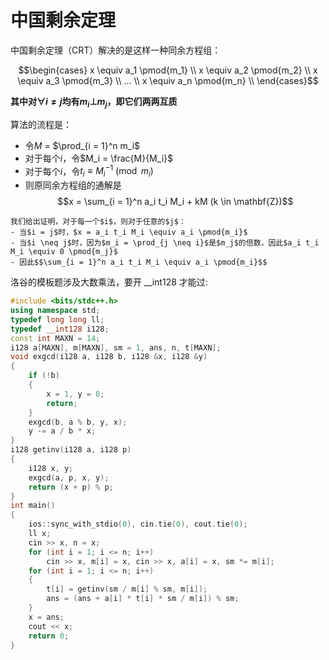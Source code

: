 # 中国剩余定理
中国剩余定理（CRT）解决的是这样一种同余方程组：

$$\begin{cases}
    x \equiv a_1 \pmod{m_1} \\
    x \equiv a_2 \pmod{m_2} \\
    x \equiv a_3 \pmod{m_3} \\
    ...  \\
    x \equiv a_n \pmod{m_n} \\
\end{cases}$$

**其中对$\forall i \neq j$均有$m_i \bot m_j$，即它们两两互质**

算法的流程是：
- 令$M$ = $\prod_{i = 1}^n m_i$
- 对于每个$i$，令$M_i = \frac{M}{M_i}$
- 对于每个$i$，令$t_i \equiv M_i^{-1} \pmod{m_i}$
- 则原同余方程组的通解是$$x = \sum_{i = 1}^n a_i t_i M_i + kM (k \in \mathbf{Z})$$
```admonish
我们给出证明，对于每一个$i$，则对于任意的$j$：
- 当$i = j$时，$x = a_i t_i M_i \equiv a_i \pmod{m_i}$
- 当$i \neq j$时，因为$m_i = \prod_{j \neq i}$是$m_j$的倍数，因此$a_i t_i M_i \equiv 0 \pmod{m_j}$
- 因此$$\sum_{i = 1}^n a_i t_i M_i \equiv a_i \pmod{m_i}$$
```
洛谷的模板题涉及大数乘法，要开 __int128 才能过:

~~~cpp
#include <bits/stdc++.h>
using namespace std;
typedef long long ll;
typedef __int128 i128;
const int MAXN = 14;
i128 a[MAXN], m[MAXN], sm = 1, ans, n, t[MAXN];
void exgcd(i128 a, i128 b, i128 &x, i128 &y)
{
    if (!b)
    {
        x = 1, y = 0;
        return;
    }
    exgcd(b, a % b, y, x);
    y -= a / b * x;
}
i128 getinv(i128 a, i128 p)
{
    i128 x, y;
    exgcd(a, p, x, y);
    return (x + p) % p;
}
int main()
{
    ios::sync_with_stdio(0), cin.tie(0), cout.tie(0);
    ll x;
    cin >> x, n = x;
    for (int i = 1; i <= n; i++)
        cin >> x, m[i] = x, cin >> x, a[i] = x, sm *= m[i];
    for (int i = 1; i <= n; i++)
    {
        t[i] = getinv(sm / m[i] % sm, m[i]);
        ans = (ans + a[i] * t[i] * sm / m[i]) % sm;
    }
    x = ans;
    cout << x;
    return 0;
}
~~~